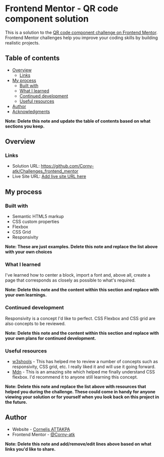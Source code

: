 # Frontend Mentor - QR code component solution

This is a solution to the [QR code component challenge on Frontend Mentor](https://www.frontendmentor.io/challenges/qr-code-component-iux_sIO_H). Frontend Mentor challenges help you improve your coding skills by building realistic projects. 

## Table of contents

- [Overview](#overview)
  - [Links](#links)
- [My process](#my-process)
  - [Built with](#built-with)
  - [What I learned](#what-i-learned)
  - [Continued development](#continued-development)
  - [Useful resources](#useful-resources)
- [Author](#author)
- [Acknowledgments](#acknowledgments)

**Note: Delete this note and update the table of contents based on what sections you keep.**

## Overview

### Links

- Solution URL: https://github.com/Corny-atk/Challenges_frontend_mentor
- Live Site URL: [Add live site URL here](https://your-live-site-url.com)

## My process

### Built with

- Semantic HTML5 markup
- CSS custom properties
- Flexbox
- CSS Grid
- Responsivity

**Note: These are just examples. Delete this note and replace the list above with your own choices**

### What I learned

I've learned how to center a block, import a font and, above all, create a page that corresponds as closely as possible to what's required.

**Note: Delete this note and the content within this section and replace with your own learnings.**

### Continued development

Responsivity is a concept I'd like to perfect.
CSS Flexbox and CSS grid are also concepts to be reviewed.

**Note: Delete this note and the content within this section and replace with your own plans for continued development.**

### Useful resources

- [w3shools](https://www.w3schools.com/) - This has helped me to review a number of concepts such as responsivity, CSS grid, etc. I really liked it and will use it going forward.
- [Mdn](https://developer.mozilla.org/) - This is an amazing site which helped me finally understand CSS flexbox. I'd recommend it to anyone still learning this concept.

**Note: Delete this note and replace the list above with resources that helped you during the challenge. These could come in handy for anyone viewing your solution or for yourself when you look back on this project in the future.**

## Author

- Website - [Cornelis ATTAKPA](https://www.your-site.com)
- Frontend Mentor - [@Corny-atk](https://www.frontendmentor.io/profile/Corny-atk)

**Note: Delete this note and add/remove/edit lines above based on what links you'd like to share.**

